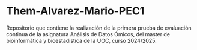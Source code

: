 # Them-Alvarez-Mario-PEC1

Repositorio que contiene la realización de la primera prueba de evaluación continua de la asignatura Análisis de Datos Ómicos, del master de bioinformática y bioestadistíca de la UOC, curso 2024/2025. 
